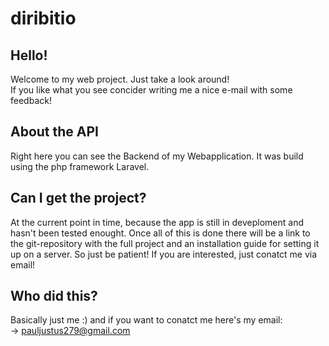 # diribitio

## Hello!
Welcome to my web project. Just take a look around!  
If you like what you see concider writing me a nice e-mail with some feedback!

## About the API
Right here you can see the Backend of my Webapplication. It was build using the php framework  Laravel.

## Can I get the project?
At the current point in time, because the app is still in deveploment and hasn't been tested enought. Once all of this is done there will be a link to the git-repository with the full project and an installation guide for setting it up on a server. So just be patient! If you are interested, just conatct me via email!

## Who did this?
Basically just me :) and if you want to conatct me here's my email:  
-> [pauljustus279@gmail.com](mailto:pauljustus279@gmail.com)
